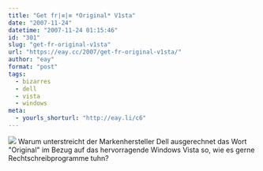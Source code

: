 ```yaml
---
title: "Get fr|≡|≡ *Original* V1sta"
date: "2007-11-24"
datetime: "2007-11-24 01:15:46"
id: "301"
slug: "get-fr-original-v1sta"
url: "https://eay.cc/2007/get-fr-original-v1sta/"
author: "eay"
format: "post"
tags:
  - bizarres
  - dell
  - vista
  - windows
meta:
  - yourls_shorturl: "http://eay.li/c6"
---
```


![](/uploads/2007/originalvista.gif) Warum unterstreicht der Markenhersteller Dell ausgerechnet das Wort "Original" im Bezug auf das hervorragende Windows Vista so, wie es gerne Rechtschreibprogramme tuhn?
